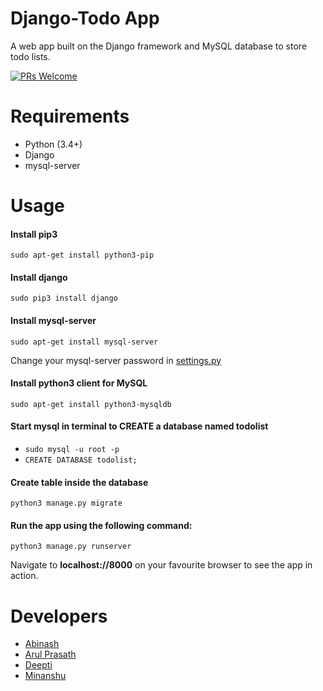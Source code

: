 # Django-Todo App
A web app built on the Django framework and MySQL database to store todo lists.


[![PRs Welcome](https://img.shields.io/badge/PRs-welcome-brightgreen.svg?style=flat-square)](http://makeapullrequest.com)

# Requirements
* Python (3.4+)
* Django
* mysql-server

# Usage
#### Install pip3
```sudo apt-get install python3-pip```
#### Install django
```sudo pip3 install django```
#### Install mysql-server
```sudo apt-get install mysql-server```

Change your mysql-server password in [settings.py](django_todo/settings.py)
#### Install python3 client for MySQL
```sudo apt-get install python3-mysqldb```
#### Start mysql in terminal to CREATE a database named todolist
* ```sudo mysql -u root -p```
* ```CREATE DATABASE todolist;```
#### Create table inside the database
```python3 manage.py migrate```
#### Run the app using the following command:
```python3 manage.py runserver```


Navigate to **localhost://8000** on your favourite browser to see the app in action.

# Developers
* [Abinash](https://github.com/s-abinash)
* [Arul Prasath](https://github.com/ArulPrasath15)
* [Deepti](https://github.com/r-deepti)
* [Minanshu](https://github.com/kryptokinght)


